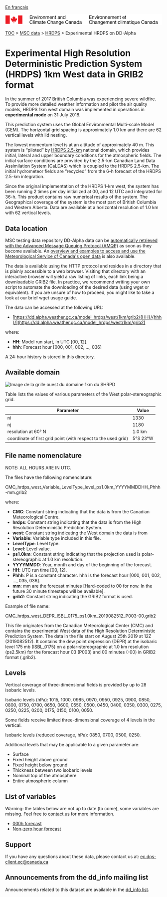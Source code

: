 [En français](readme_hrdps-datamart-alpha_fr.md)

![ECCC logo](../../img_eccc-logo.png)

[TOC](../../readme_en.md) > [MSC data](../readme_en.md) > [HRDPS](readme_hrdps_en.md) > Experimental HRDPS on DD-Alpha 

# Experimental High Resolution Deterministic Prediction System (HRDPS) 1km West data in GRIB2 format

In the summer of 2017 British Columbia was experiencing severe wildfire.  To provide more detailed weather information and pilot the air quality models, HRDPS 1km west domain was implemented in operations in **experimental mode** on 31 July 2018. 

This prediction system uses the Global Environmental Multi-scale Model (GEM). The horizontal grid spacing is approximately 1.0 km and there are 62 vertical levels with lid nesting. 

The lowest momentum level is at an altitude of approximately 40 m. This system is “piloted” by [HRDPS 2.5-km](readme_hrdps_en.md) national domain, which provides initial, lateral and upper boundary conditions for the atmospheric fields.  The initial surface conditions are provided by the 2.5-km Canadian Land Data Assimilation System (CaLDAS) which is coupled to the HRDPS 2.5-km. The initial hydrometeor fields are “recycled” from the 6-h forecast of the HRDPS 2.5-km integration. 

Since the original implementation of the HRDPS 1-km west, the system has been running 2 times per day initialized at 00, and 12 UTC and integrated for 36-h. This product contains raw numerical results of the system. The Geographical coverage of the system is the most part of British Columbia and Western Alberta. Data are available at a horizontal resolution of 1.0 km with 62 vertical levels.

## Data location

MSC testing data repository DD-Alpha data can be [automatically retrieved with the Advanced Message Queuing Protocol (AMQP)](../../msc-datamart/amqp_en.md) as soon as they become available. An [overview and examples to access and use the Meteorological Service of Canada's open data](../../usage/readme_en.md) is also available.

The data is available using the HTTP protocol and resides in a directory that is plainly accessible to a web browser. Visiting that directory with an interactive browser will yield a raw listing of links, each link being a downloadable GRIB2 file. In practice, we recommend writing your own script to automate the downloading of the desired data (using wget or equivalent). If you are unsure of how to proceed, you might like to take a look at our brief wget usage guide.

The data can be accessed at the following URL:

* [https://dd.alpha.weather.gc.ca/model_hrdps/west/1km/grib2/{HH}/{hhh}/](https://dd.alpha.weather.gc.ca/model_hrdps/west/1km/grib2)

where:

* __HH__: Model run start, in UTC [00, 12].
* __hhh__: Forecast hour [000, 001, 002, ..., 036]

A 24-hour history is stored in this directory.

## Available domain

![Image de la grille ouest du domaine 1km du SHRPD](https://collaboration.cmc.ec.gc.ca/cmc/cmos/public_doc/msc-data/nwp_hrdps/grille_hrdps1km_west.png)

Table lists the values of various parameters of the West polar-stereographic grid.

| Parameter | Value |
| ------ | ------ |
| ni | 1330 |
| nj | 1180 | 
| resolution at 60° N | 1.0 km |
| coordinate of first grid point (with respect to the used grid) | 5°S 23°W |

## File name nomenclature 

NOTE: ALL HOURS ARE IN UTC.

The files have the following nomenclature:

CMC_hrdps_west_Variable_LevelType_level_ps1.0km_YYYYMMDDHH_Phhh-mm.grib2 

where:

* __CMC__: Constant string indicating that the data is from the Canadian Meteorological Centre.
* __hrdps__: Constant string indicating that the data is from the High Resolution Deterministic Prediction System.
* __west__: Constant string indicating the West domain the data is from
* __Variable__: Variable type included in this file.
* __LevelType__: Level type.
* __Level__: Level value.
* __ps1.0km__: Constant string indicating that the projection used is polar-stereographic at 1.0 km resolution.
* __YYYYMMDD__: Year, month and day of the beginning of the forecast.
* __HH__: UTC run time [00, 12].
* __Phhh__: P is a constant character. hhh is the forecast hour [000, 001, 002, ..., 035, 036].
* __mm__: mm are the forecast minutes [Hard-coded to 00 for now. In the future 30 minute timesteps will be available].
* __grib2__: Constant string indicating the GRIB2 format is used.

Example of file name:

CMC_hrdps_west_DEPR_ISBL_0175_ps1.0km_2019082512_P003-00.grib2

This file originates from the Canadian Meteorological Center (CMC) and contains the experimental West data of the High Resolution Deterministic Prediction System. The data in the file start on August 25th 2019 at 12Z (2019082512). It contains the dew point depression (DEPR) at the isobaric level 175 mb (ISBL_0175) on a polar-stereographic at 1.0 km resolution (ps2.5km) for the forecast hour 03 (P003) and 00 minutes (-00) in GRIB2 format (.grib2).

## Levels

Vertical coverage of three-dimensional fields is provided by up to 28 isobaric levels.

Isobaric levels (hPa): 1015, 1000, 0985, 0970, 0950, 0925, 0900, 0850, 0800, 0750, 0700, 0650, 0600, 0550, 0500, 0450, 0400, 0350, 0300, 0275, 0250, 0225, 0200, 0175, 0150, 0100, 0050.

Some fields receive limited three-dimensional coverage of 4 levels in the vertical.

Isobaric levels (reduced coverage, hPa): 0850, 0700, 0500, 0250.

Additional levels that may be applicable to a given parameter are:

* Surface
* Fixed height above ground
* Fixed height below ground
* Thickness between two isobaric levels
* Nominal top of the atmosphere
* Entire atmospheric column

## List of variables

Warning: the tables below are not up to date (to come), some variables are missing. Feel free to [contact us](mailto:ec.dps-client.ec@canada.ca) for more information.

* [000h forecast](https://weather.gc.ca/grib/HRDPS_HR/HRDPS_nat_ps2p5km_P000_deterministic_e.html)
* [Non-zero hour forecast](https://weather.gc.ca/grib/HRDPS_HR/HRDPS_ps2p5km_PNONZERO_deterministic_e.html)

## Support

If you have any questions about these data, please contact us at: [ec.dps-client.ec@canada.ca](mailto:ec.dps-client.ec@canada.ca)

## Announcements from the dd_info mailing list 

Announcements related to this dataset are available in the [dd_info list](https://lists.ec.gc.ca/cgi-bin/mailman/listinfo/dd_info).


